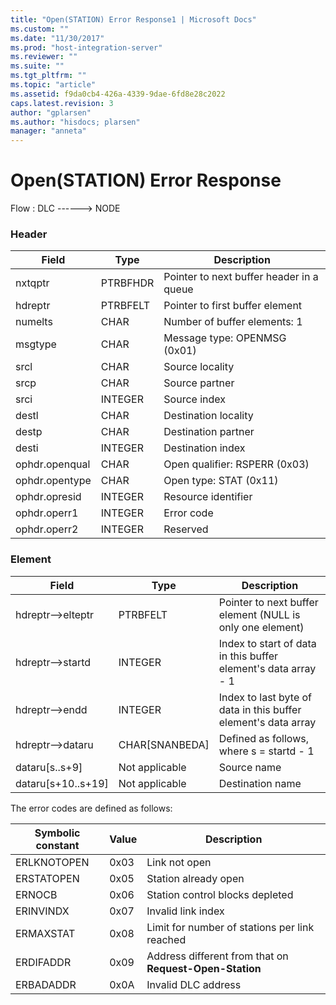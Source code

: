 ```yaml
---
title: "Open(STATION) Error Response1 | Microsoft Docs"
ms.custom: ""
ms.date: "11/30/2017"
ms.prod: "host-integration-server"
ms.reviewer: ""
ms.suite: ""
ms.tgt_pltfrm: ""
ms.topic: "article"
ms.assetid: f9da0cb4-426a-4339-9dae-6fd8e28c2022
caps.latest.revision: 3
author: "gplarsen"
ms.author: "hisdocs; plarsen"
manager: "anneta"
---
```

# Open(STATION) Error Response
Flow : DLC ------> NODE  

### Header  

|Field|Type|Description|  
|-----------|----------|-----------------|  
|nxtqptr|PTRBFHDR|Pointer to next buffer header in a queue|  
|hdreptr|PTRBFELT|Pointer to first buffer element|  
|numelts|CHAR|Number of buffer elements: 1|  
|msgtype|CHAR|Message type: OPENMSG (0x01)|  
|srcl|CHAR|Source locality|  
|srcp|CHAR|Source partner|  
|srci|INTEGER|Source index|  
|destl|CHAR|Destination locality|  
|destp|CHAR|Destination partner|  
|desti|INTEGER|Destination index|  
|ophdr.openqual|CHAR|Open qualifier: RSPERR (0x03)|  
|ophdr.opentype|CHAR|Open type: STAT (0x11)|  
|ophdr.opresid|INTEGER|Resource identifier|  
|ophdr.operr1|INTEGER|Error code|  
|ophdr.operr2|INTEGER|Reserved|  

### Element  

|Field|Type|Description|  
|-----------|----------|-----------------|  
|hdreptr–>elteptr|PTRBFELT|Pointer to next buffer element (NULL is only one element)|  
|hdreptr–>startd|INTEGER|Index to start of data in this buffer element's data array - 1|  
|hdreptr–>endd|INTEGER|Index to last byte of data in this buffer element's data array|  
|hdreptr–>dataru|CHAR[SNANBEDA]|Defined as follows, where s = startd - 1|  
|dataru[s..s+9]|Not applicable|Source name|  
|dataru[s+10..s+19]|Not applicable|Destination name|  

 The error codes are defined as follows:  


| Symbolic constant | Value |                             Description                              |
|-------------------|-------|----------------------------------------------------------------------|
|    ERLKNOTOPEN    | 0x03  |                            Link not open                             |
|    ERSTATOPEN     | 0x05  |                         Station already open                         |
|      ERNOCB       | 0x06  |                   Station control blocks depleted                    |
|     ERINVINDX     | 0x07  |                          Invalid link index                          |
|     ERMAXSTAT     | 0x08  |            Limit for number of stations per link reached             |
|     ERDIFADDR     | 0x09  | Address different from that on <strong>Request-Open-Station</strong> |
|     ERBADADDR     | 0x0A  |                         Invalid DLC address                          |

